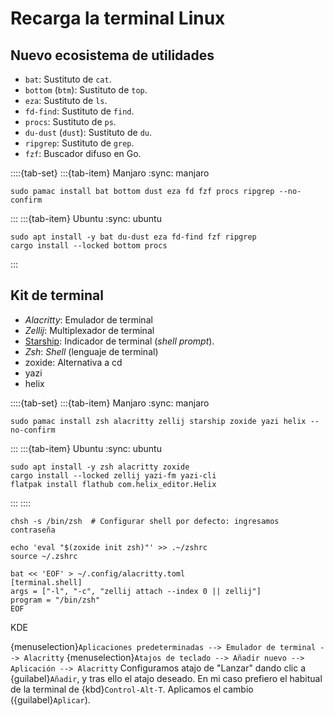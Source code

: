 # Recarga la terminal Linux


## Nuevo ecosistema de utilidades

+ `bat`: Sustituto de `cat`.
+ `bottom` (`btm`): Sustituto de `top`.
+ `eza`: Sustituto de `ls`.
+ `fd-find`: Sustituto de `find`.
+ `procs`: Sustituto de `ps`.
+ `du-dust` (`dust`): Sustituto de `du`.
+ `ripgrep`: Sustituto de `grep`.
+ `fzf`: Buscador difuso en Go.

::::{tab-set}
:::{tab-item} Manjaro
:sync: manjaro
```{code} bash
sudo pamac install bat bottom dust eza fd fzf procs ripgrep --no-confirm
```
:::
:::{tab-item} Ubuntu
:sync: ubuntu
```{code} bash
sudo apt install -y bat du-dust eza fd-find fzf ripgrep
cargo install --locked bottom procs

```
:::



## Kit de terminal

+ *Alacritty*: Emulador de terminal
+ *Zellij*: Multiplexador de terminal
+ [Starship](/es/blog/2024/configurar-starship-en-manjaro.md): Indicador de
  terminal (*shell prompt*).
+ *Zsh*: *Shell* (lenguaje de terminal)
+ zoxide: Alternativa a cd
+ yazi
+ helix


::::{tab-set}
:::{tab-item} Manjaro
:sync: manjaro
```{code} bash
sudo pamac install zsh alacritty zellij starship zoxide yazi helix --no-confirm
```
:::
:::{tab-item} Ubuntu
:sync: ubuntu
```{code} bash
sudo apt install -y zsh alacritty zoxide
cargo install --locked zellij yazi-fm yazi-cli
flatpak install flathub com.helix_editor.Helix
```
:::
::::


```{code} bash
chsh -s /bin/zsh  # Configurar shell por defecto: ingresamos contraseña
```

```{code} bash
echo 'eval "$(zoxide init zsh)"' >> .~/zshrc
source ~/.zshrc
```

```{code} bash
bat << 'EOF' > ~/.config/alacritty.toml
[terminal.shell]
args = ["-l", "-c", "zellij attach --index 0 || zellij"]
program = "/bin/zsh"
EOF
```


KDE

{menuselection}`Aplicaciones predeterminadas --> Emulador de terminal --> Alacritty`
{menuselection}`Atajos de teclado --> Añadir nuevo --> Aplicación --> Alacritty`
Configuramos atajo de "Lanzar" dando clic a {guilabel}`Añadir`, y tras ello el atajo
deseado. En mi caso prefiero el habitual de la terminal de {kbd}`Control-Alt-T`.
Aplicamos el cambio ({guilabel}`Aplicar`).
